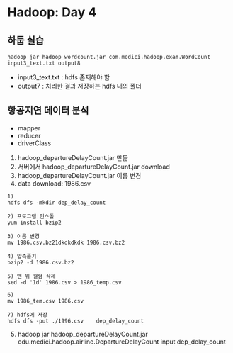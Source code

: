 # Hadoop: Day 4

## 하둡 실습
```
hadoop jar hadoop_wordcount.jar com.medici.hadoop.exam.WordCount input3_text.txt output8
```
- input3_text.txt : hdfs 존재해야 함
- output7 : 처리한 결과 저장하는 hdfs 내의 폴더

## 항공지연 데이터 분석
- mapper
- reducer
- driverClass

1. hadoop_departureDelayCount.jar 만듦
2. 서버에서 hadoop_departureDelayCount.jar download
3. hadoop_departureDelayCount.jar 이름 변경
4. data download: 1986.csv
```
1)
hdfs dfs -mkdir dep_delay_count

2) 프로그램 인스톨
yum install bzip2

3) 이름 변경
mv 1986.csv.bz21dkdkdkdk 1986.csv.bz2

4) 압축풀기
bzip2 -d 1986.csv.bz2

5) 맨 위 컬럼 삭제
sed -d '1d' 1986.csv > 1986_temp.csv

6)
mv 1986_tem.csv 1986.csv

7) hdfs에 저장
hdfs dfs -put ./1996.csv    dep_delay_count
```
5. hadoop jar hadoop_departureDelayCount.jar edu.medici.hadoop.airline.DepartureDelayCount input dep_delay_count
